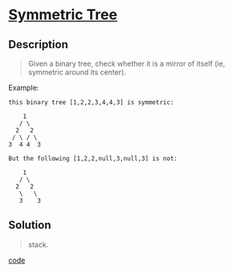 # [Symmetric Tree](https://leetcode.com/problems/symmetric-tree/)

## Description
>Given a binary tree, check whether it is a mirror of itself (ie, symmetric around its center).


Example:

```
this binary tree [1,2,2,3,4,4,3] is symmetric:

    1
   / \
  2   2
 / \ / \
3  4 4  3

But the following [1,2,2,null,3,null,3] is not:

    1
   / \
  2   2
   \   \
   3    3
```

## Solution

> stack.

[code](./symmetric_tree.go)

